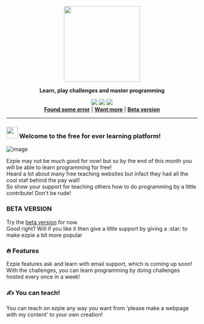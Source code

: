 <div align="center">
<img src="https://user-images.githubusercontent.com/104765117/182629208-891d16bf-a180-4d38-8091-7ac38785adec.png" width="200">
<p><b>Learn, play challenges and master programming</b></p>
<img src="https://img.shields.io/github/license/ishaan010/ezpie">
<img src="https://img.shields.io/github/forks/ishaan010/ezpie?style=flat-square">
<img src="https://img.shields.io/github/stars/ishaan010/ezpie?style=flat-square">
</div>
<div align="center">
<a href="https://github.com/ishaan010/ezpie/issues/new/choose"><b>Found some error</b></a> 
|
<a href="https://github.com/ishaan010/ezpie/issues/new/choose"><b>Want more</b></a>
|
<a href="https://ishaan010.github.io/ezpie"><b>Beta version</b></a>
</div>

---


### <img src="https://media.giphy.com/media/hvRJCLFzcasrR4ia7z/giphy.gif" width="30px" /> Welcome to the free for ever learning platform!
![image](https://user-images.githubusercontent.com/104765117/182635446-a9dfcc85-8771-4a17-aa9a-a15869e0d5ec.png)
<p>
Ezpie may not be much good for now! but so by the end of this month you will be able to learn programming for free! <br>
Heard a lot about many free teaching websites but infact they had all the cool staf behind the pay wall! <br>
So show your support for teaching others how to do programming by a little contribute! Don't be rude!
</p>

### BETA VERSION
<p>
Try the <a href="https://ishaan010.github.io/ezpie">beta version</a> for now. <br>
Good right? Will if you like it then give a little support by giving a :star: to make ezpie a bit more popular
</p>

### :fire: Features
Ezpie features ask and learn with email support, which is coming up soon! \
With the challenges, you can learn programming by doing challenges hosted every once in a week!

### :writing_hand: You can teach!

You can teach on ezpie any way you want from 'please make a webpage with my content' to your own creation!
